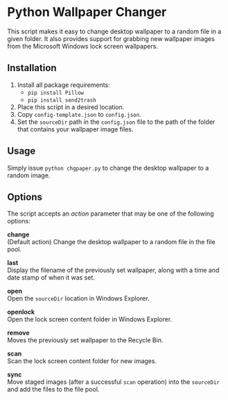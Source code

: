 # Python Wallpaper Changer

This script makes it easy to change desktop wallpaper to a random file in a
given folder. It also provides support for grabbing new wallpaper images from
the Microsoft Windows lock screen wallpapers.

## Installation

1. Install all package requirements:
    * `pip install Pillow`
    * `pip install send2trash`
2. Place this script in a desired location.
3. Copy `config-template.json` to `config.json`.
4. Set the `sourceDir` path in the `config.json` file to the path of the folder
that contains your wallpaper image files.

## Usage

Simply issue `python chgpaper.py` to change the desktop wallpaper to a random
image.

## Options

The script accepts an _action_ parameter that may be one of the following
options:

**change**  
(Default action) Change the desktop wallpaper to a random file in the file pool.

**last**  
Display the filename of the previously set wallpaper, along with a time and date
stamp of when it was set.

**open**  
Open the `sourceDir` location in Windows Explorer.

**openlock**  
Open the lock screen content folder in Windows Explorer.

**remove**  
Moves the previously set wallpaper to the Recycle Bin.

**scan**  
Scan the lock screen content folder for new images.

**sync**  
Move staged images (after a successful `scan` operation) into the `sourceDir`
and add the files to the file pool.
